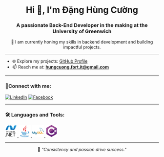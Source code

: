 <h1 align="center">Hi 👋, I'm Đặng Hùng Cường</h1>
<h3 align="center">A passionate Back-End Developer in the making at the University of Greenwich</h3>

<p align="center">
  🚀 I am currently honing my skills in backend development and building impactful projects.
</p>

---

- 🌐 Explore my projects: [GitHub Profile](https://github.com/Cuong333?tab=repositories)  
- 📫 Reach me at: **hungcuong.fort.it@gmail.com**  

---

<h3 align="left">🌟Connect with me:</h3>
<p align="left">
  <a href="https://www.linkedin.com/in/dang-hung-cuong-be27/" target="_blank" rel="noopener noreferrer">
    <img align="center" src="https://img.icons8.com/color/48/000000/linkedin.png" alt="LinkedIn" height="30" width="30"/>
  </a>
  <a href="https://fb.com/gnouc17" target="_blank" rel="noopener noreferrer">
    <img align="center" src="https://img.icons8.com/color/48/000000/facebook.png" alt="Facebook" height="30" width="30"/>
  </a>
</p>

---

<h3 align="left">🛠️ Languages and Tools:</h3>
<p align="left"> 
  <a href="https://dotnet.microsoft.com/" target="_blank" rel="noopener noreferrer"> 
    <img src="https://raw.githubusercontent.com/devicons/devicon/master/icons/dot-net/dot-net-original-wordmark.svg" alt="dotnet" width="40" height="40"/> 
  </a> 
  <a href="https://www.java.com" target="_blank" rel="noopener noreferrer"> 
    <img src="https://raw.githubusercontent.com/devicons/devicon/master/icons/java/java-original.svg" alt="Java" width="40" height="40"/> 
  </a> 
  <a href="https://www.mysql.com/" target="_blank" rel="noopener noreferrer"> 
    <img src="https://raw.githubusercontent.com/devicons/devicon/master/icons/mysql/mysql-original-wordmark.svg" alt="MySQL" width="40" height="40"/> 
  </a> 
  <a href="https://learn.microsoft.com/en-us/dotnet/csharp/" target="_blank" rel="noopener noreferrer"> 
    <img src="https://raw.githubusercontent.com/devicons/devicon/master/icons/csharp/csharp-original.svg" alt="C#" width="40" height="40"/> 
  </a> 
</p>

---

<p align="center">
  🎯 <em>"Consistency and passion drive success."</em>  
</p>
